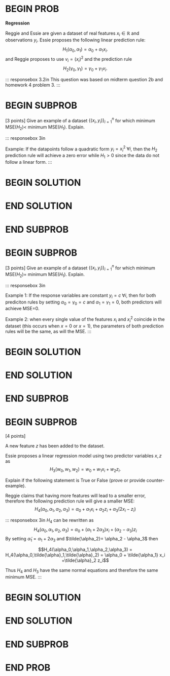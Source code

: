 # BEGIN PROB

**Regression**

<!-- Regression Question -->

Reggie and Essie are given a dataset of real features
$x_i \in \mathbb{R}$ and observations $y_i$. Essie proposes the
following linear prediction rule:
$$H_1(\alpha_0,\alpha_1) = \alpha_0 + \alpha_1 x_i.$$ and Reggie
proposes to use $v_i=(x_i)^2$ and the prediction rule
$$H_2(\gamma_0,\gamma_1) = \gamma_0 + \gamma_1 v_i.$$

::: responsebox
3.2in This question was based on midterm question 2b and homework 4
problem 3.
:::

# BEGIN SUBPROB

\[3 points\] Give an example of a dataset $\{(x_i,y_i)\}_{i=1}^n$ for
which minimum MSE$(H_2) <$ minimum MSE$(H_1)$. Explain.

::: responsebox
3in

Example: If the datapoints follow a quadratic form
$y_i=x_i^2 \; \forall i$, then the $H_2$ prediction rule will achieve a
zero error while $H_1>0$ since the data do not follow a linear form.
:::

# BEGIN SOLUTION

# END SOLUTION

# END SUBPROB

# BEGIN SUBPROB

\[3 points\] Give an example of a dataset $\{(x_i,y_i)\}_{i=1}^n$ for
which minimum MSE$(H_2) =$ minimum MSE$(H_1)$. Explain.

::: responsebox
3in

Example 1: If the response variables are constant $y_i=c \; \forall i$,
then for both prediciton rules by setting $\alpha_0=\gamma_0=c$ and
$\alpha_1=\gamma_1=0$, both predictors will achieve MSE=0.

Example 2: when every single value of the features $x_i$ and $x^2_
i$ coincide in the dataset (this occurs when $x = 0$ or $x = 1$), the
parameters of both prediction rules will be the same, as will the MSE.
:::

# BEGIN SOLUTION

# END SOLUTION

# END SUBPROB

# BEGIN SUBPROB

\[4 points\]

A new feature $z$ has been added to the dataset.

Essie proposes a linear regression model using two predictor variables
$x,z$ as $$H_3(w_0,w_1,w_2) = w_0 + w_1 x_i +w_2 z_i.$$

Explain if the following statement is True or False (prove or provide
counter-example).

Reggie claims that having more features will lead to a smaller error,
therefore the following prediction rule will give a smaller MSE:
$$H_4(\alpha_0,\alpha_1,\alpha_2,\alpha_3) = \alpha_0 + \alpha_1 x_i +\alpha_2 z_i + \alpha_3 (2x_i-z_i)$$

::: responsebox
3in $H_4$ can be rewritten as
$$H_4(\alpha_0,\alpha_1,\alpha_2,\alpha_3) = \alpha_0 + (\alpha_1+2\alpha_3) x_i +(\alpha_2 - \alpha_3)z_i$$
By setting $\tilde{\alpha}_1=\alpha_1+2\alpha_3$ and
$\tilde{\alpha_2}= \alpha_2 - \alpha_3$ then

$$H_4(\alpha_0,\alpha_1,\alpha_2,\alpha_3) = H_4(\alpha_0,\tilde{\alpha}_1,\tilde{\alpha}_2) = \alpha_0 + \tilde{\alpha_1} x_i +\tilde{\alpha}_2 z_i$$

Thus $H_4$ and $H_3$ have the same normal equations and therefore the
same minimum MSE.
:::

# BEGIN SOLUTION

# END SOLUTION

# END SUBPROB

# END PROB